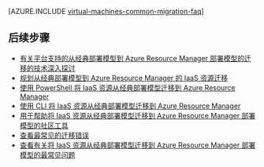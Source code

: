 <properties
    pageTitle="平台支持的从经典部署模型到 Azure Resource Manager 部署模型的 IaaS 资源迁移概述 | Azure"
    description="本文逐步讲解如何对资源进行平台支持的从经典部署模型到 Azure Resource Manager 的迁移"
    services="virtual-machines-linux"
    documentationcenter=""
    author="singhkays"
    manager="timlt"
    editor=""
    tags="azure-resource-manager" />
<tags
    ms.assetid="78492a2c-2694-4023-a7b8-c97d3708dcb7"
    ms.service="virtual-machines-linux"
    ms.workload="infrastructure-services"
    ms.tgt_pltfrm="vm-linux"
    ms.devlang="na"
    ms.topic="article"
    ms.date="03/30/2017"
    wacn.date="05/15/2017"
    ms.author="kasing"
    ms.translationtype="Human Translation"
    ms.sourcegitcommit="457fc748a9a2d66d7a2906b988e127b09ee11e18"
    ms.openlocfilehash="54ea0fe96a29ce3a0d0290388d0ad7072d03e9c3"
    ms.contentlocale="zh-cn"
    ms.lasthandoff="05/05/2017" />

[AZURE.INCLUDE [virtual-machines-common-migration-faq](../../includes/virtual-machines-common-classic-resource-manager-migration-overview.md)]

## <a name="next-steps"></a>后续步骤

* [有关平台支持的从经典部署模型到 Azure Resource Manager 部署模型的迁移的技术深入探讨](/documentation/articles/virtual-machines-linux-migration-classic-resource-manager-deep-dive/)
* [规划从经典部署模型到 Azure Resource Manager 的 IaaS 资源迁移](/documentation/articles/virtual-machines-linux-migration-classic-resource-manager-plan/)
* [使用 PowerShell 将 IaaS 资源从经典部署模型迁移到 Azure Resource Manager](/documentation/articles/virtual-machines-windows-ps-migration-classic-resource-manager/)
* [使用 CLI 将 IaaS 资源从经典部署模型迁移到 Azure Resource Manager](/documentation/articles/virtual-machines-linux-cli-migration-classic-resource-manager/)
* [用于帮助将 IaaS 资源从经典部署模型迁移到 Azure Resource Manager 部署模型的社区工具](/documentation/articles/virtual-machines-windows-migration-scripts/)
* [查看最常见的迁移错误](/documentation/articles/virtual-machines-linux-migration-classic-resource-manager-errors/)
* [查看有关将 IaaS 资源从经典部署模型迁移到 Azure Resource Manager 部署模型的最常见问题](/documentation/articles/virtual-machines-linux-migration-classic-resource-manager-faq/)